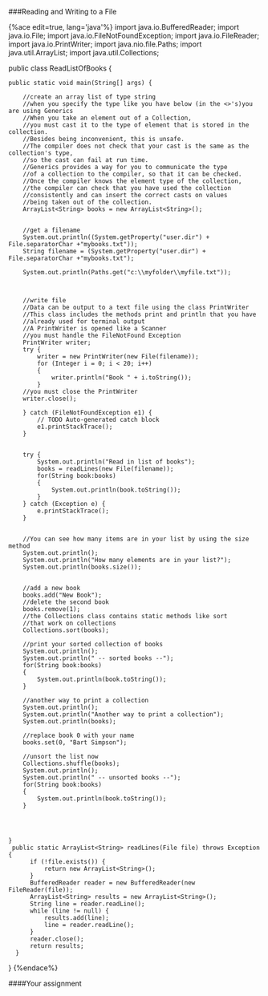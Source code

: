 ###Reading and Writing to a File

{%ace edit=true, lang='java'%}
import java.io.BufferedReader;
import java.io.File;
import java.io.FileNotFoundException;
import java.io.FileReader;
import java.io.PrintWriter;
import java.nio.file.Paths;
import java.util.ArrayList;
import java.util.Collections;

public class ReadListOfBooks {

	public static void main(String[] args) {

		//create an array list of type string
		//when you specify the type like you have below (in the <>'s)you are using Generics
		//When you take an element out of a Collection, 
		//you must cast it to the type of element that is stored in the collection. 
		//Besides being inconvenient, this is unsafe. 
		//The compiler does not check that your cast is the same as the collection's type, 
		//so the cast can fail at run time.
		//Generics provides a way for you to communicate the type 
		//of a collection to the compiler, so that it can be checked. 
		//Once the compiler knows the element type of the collection, 
		//the compiler can check that you have used the collection 
		//consistently and can insert the correct casts on values 
		//being taken out of the collection.
		ArrayList<String> books = new ArrayList<String>();
		
		
		//get a filename
		System.out.println((System.getProperty("user.dir") + File.separatorChar +"mybooks.txt"));
		String filename = (System.getProperty("user.dir") + File.separatorChar +"mybooks.txt");
		
		System.out.println(Paths.get("c:\\myfolder\\myfile.txt"));
				
		
		
		//write file
		//Data can be output to a text file using the class PrintWriter
		//This class includes the methods print and println that you have
		//already used for terminal output
		//A PrintWriter is opened like a Scanner
		//you must handle the FileNotFound Exception
		PrintWriter writer;
		try {
			writer = new PrintWriter(new File(filename));
			for (Integer i = 0; i < 20; i++)
			{
				writer.println("Book " + i.toString());
			}
		//you must close the PrintWriter
		writer.close();
		
		} catch (FileNotFoundException e1) {
			// TODO Auto-generated catch block
			e1.printStackTrace();
		}
		
		
		try {
			System.out.println("Read in list of books");
		    books = readLines(new File(filename));
			for(String book:books)
			{
				System.out.println(book.toString());
			}
		} catch (Exception e) {
			e.printStackTrace();
		}
		
		
		//You can see how many items are in your list by using the size method
		System.out.println();
		System.out.println("How many elements are in your list?");
		System.out.println(books.size());
		
		
		//add a new book
		books.add("New Book");
		//delete the second book
		books.remove(1);
		//the Collections class contains static methods like sort
		//that work on collections
		Collections.sort(books);
		
		//print your sorted collection of books
		System.out.println();
		System.out.println(" -- sorted books --");
		for(String book:books)
		{
			System.out.println(book.toString());
		}
		
		//another way to print a collection
		System.out.println();
		System.out.println("Another way to print a collection");
		System.out.println(books);
		
		//replace book 0 with your name
		books.set(0, "Bart Simpson");
		
		//unsort the list now
		Collections.shuffle(books);
		System.out.println();
		System.out.println(" -- unsorted books --");
		for(String book:books)
		{
			System.out.println(book.toString());
		}
		
		
		

	}
	 public static ArrayList<String> readLines(File file) throws Exception {
	      if (!file.exists()) {
	          return new ArrayList<String>();
	      }
	      BufferedReader reader = new BufferedReader(new FileReader(file));
	      ArrayList<String> results = new ArrayList<String>();
	      String line = reader.readLine();
	      while (line != null) {
	          results.add(line);
	          line = reader.readLine();
	      }
	      reader.close();
	      return results;
	  }

}
{%endace%}

####Your assignment
